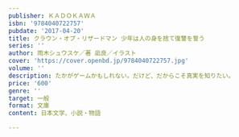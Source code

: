 ```yaml
---
publisher: ＫＡＤＯＫＡＷＡ
isbn: '9784040722757'
pubdate: '2017-04-20'
title: クラウン・オブ・リザードマン 少年は人の身を捨て復讐を誓う
series: ''
author: 雨木シュウスケ／著 凪良／イラスト
cover: 'https://cover.openbd.jp/9784040722757.jpg'
volume: ''
description: たかがゲームかもしれない。だけど、だからこそ真実を知りたい。
price: '600'
genre: ''
target: 一般
format: 文庫
content: 日本文学、小説・物語

---
```

